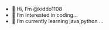 - 👋 Hi, I’m @kiddo1108
- 👀 I’m interested in coding...
- 🌱 I’m currently learning java,python ...


<!---
kiddo1108/kiddo1108 is a ✨ special ✨ repository because its `README.md` (this file) appears on your GitHub profile.
You can click the Preview link to take a look at your changes.
--->
